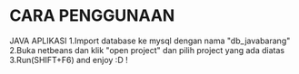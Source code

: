 # CARA PENGGUNAAN
JAVA APLIKASI
1.Import database ke mysql dengan nama "db_javabarang"
2.Buka netbeans dan  klik "open project" dan pilih project yang ada diatas
3.Run(SHIFT+F6) and enjoy :D !
